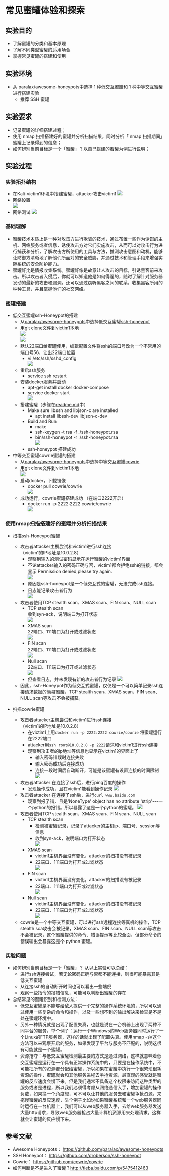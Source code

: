 # 常见蜜罐体验和探索

## 实验目的
* 了解蜜罐的分类和基本原理
* 了解不同类型蜜罐的适用场合
* 掌握常见蜜罐的搭建和使用

## 实验环境   
* 从 paralax/awesome-honeypots中选择 1 种低交互蜜罐和 1 种中等交互蜜罐进行搭建实验
  * 推荐 SSH 蜜罐

## 实验要求
* 记录蜜罐的详细搭建过程；
* 使用 nmap 扫描搭建好的蜜罐并分析扫描结果，同时分析「 nmap 扫描期间」蜜罐上记录得到的信息；
* 如何辨别当前目标是一个「蜜罐」？以自己搭建的蜜罐为例进行说明；

## 实验过程 
### 实验拓扑结构   
  * 在Kali-victim1环境中搭建蜜罐，attacker攻击victim1
    ![](images/tuopumap.png)      
  * 网络设置   
    ![](images/tuopu.png)       
  * 网络测试 
    ![](images/pingok.png)  
### 基础理解
* 蜜罐技术本质上是一种对攻击方进行欺骗的技术，通过布置一些作为诱饵的主机、网络服务或者信息，诱使攻击方对它们实施攻击，从而可以对攻击行为进行捕获和分析，了解攻击方所使用的工具与方法，推测攻击意图和动机，能够让防御方清晰地了解他们所面对的安全威胁，并通过技术和管理手段来增强实际系统的安全防护能力。
* 蜜罐好比是情报收集系统。蜜罐好像是故意让人攻击的目标，引诱黑客前来攻击。所以攻击者入侵后，你就可以知道他是如何得逞的，随时了解针对服务器发动的最新的攻击和漏洞。还可以通过窃听黑客之间的联系，收集黑客所用的种种工具，并且掌握他们的社交网络。

### 蜜罐搭建
* 低交互蜜罐ssh-Honeypot的搭建
  * 从[paralax/awesome-honeypots](https://github.com/paralax/awesome-honeypots#honeypots)中选择低交互蜜罐[ssh-honeypot](https://github.com/droberson/ssh-honeypot)  
  * 用git clone文件到victim1本地     
    ![](images/url.png)       
    ![](images/clone.png)      
  * 默认22端口给蜜罐使用，编辑配置文件将ssh的端口号改为一个不常用的端口号56，让出22端口位置     
    * vi /etc/ssh/sshd_config        
    ![](images/port.png)     
  * 重启ssh服务    
    * service ssh restart    
  * 安装docker服务并启动    
    * apt-get install docker docker-compose      
    * service docker start    
      ![](images/docker.png)    
  * 搭建蜜罐（步骤在[readme.md](https://github.com/droberson/ssh-honeypot)中）    
    * Make sure libssh and libjson-c are installed    
      * apt install libssh-dev libjson-c-dev   
    * Build and Run
      * make
      * ssh-keygen -t rsa -f ./ssh-honeypot.rsa
      * bin/ssh-honeypot -r ./ssh-honeypot.rsa       
  ![](images/honeyok.png)  
    * ssh-honeypot 搭建成功      
* 中等交互蜜罐cowrie蜜罐的搭建    
  * 从[paralax/awesome-honeypots](https://github.com/paralax/awesome-honeypots#honeypots)中选择中等交互蜜罐[cowrie](https://github.com/cowrie/cowrie)     
  * 用git clone文件到victim1本地            
    ![](images/ls.png)   
  * 启动docker，下载镜像    
    * docker pull cowrie/cowrie     
    ![](images/cowriedocker.png)    
  * 成功运行，cowrie蜜罐搭建成功 （在端口2222开启）   
    * docker run -p 2222:2222 cowrie/cowrie     
      ![](images/cowrierun.png)

### 使用nmap扫描搭建好的蜜罐并分析扫描结果
* 扫描ssh-Honeypot蜜罐 
  * 攻击者attacker主机尝试和victim1进行ssh连接  
    （victim1的IP地址是10.0.2.8）  
    * 观察到输入的测试密码显示在运行蜜罐的victim1界面    
    * 不论attacker输入的密码正确与否，victim1都会拒绝ssh的链接，都会显示 Permission denied,please try again.  
      ![](images/ssh1.png)  
    * 原因是ssh-honeypot是一个低交互式的蜜罐，无法完成ssh连接。
    * 日志能记录攻击者行为  
      ![](images/ssh-log.png) 
  * 攻击者使用TCP stealth scan、XMAS scan、FIN scan、NULL scan
    * TCP stealth scan  
      收到syn-ack，说明端口为打开状态     
      ![](images/tcp1.png)  
    * XMAS scan   
      22端口、111端口为打开或过滤状态    
      ![](images/xmas1.png)   
    * FIN scan    
      22端口、111端口为打开或过滤状态  
      ![](images/fin1.png)  
    * Null scan  
      22端口、111端口为打开或过滤状态    
      ![](images/null1.png)  
    * 但查看日志，并未发现有新的攻击者行为记录
      ![](images/nochange.png)
  * 因此，ssh-Honeypot作为低交互式蜜罐，仅仅是一个可以简单记录ssh连接请求数据的简易蜜罐，TCP stealth scan、XMAS scan、FIN scan、NULL scan等攻击不会被捕获。
  
* 扫描cowrie蜜罐
  * 攻击者attacker主机尝试和victim1进行ssh连接   
    （victim1的IP地址是10.0.2.8）
    * 在victim1上用```docker run -p 2222:2222 cowrie/cowrie``` 将蜜罐运行在2222端口  
    * attacker用```ssh root@10.0.2.8 -p 2222```请求和victim1进行ssh连接
    * 观察到攻击者的ip地址等信息也显示在victim1的界面上了
      * 输入密码错误时连接失败
      * 输入密码成功后连接成功
      * 连接一段时间后自动断开，可能是该蜜罐有设置连接的时间限制
    ![](images/ssh2.png)  
  * 攻击者attacker 在连接了ssh后，进行ping百度的操作
    * 发现操作成功，且在victim1能看到操作记录
      ![](images/pingbaidu.png)
  * 攻击者attacker 在连接了ssh后，进行```curl www.baidu.com```  
    * 观察到报了错，且是'NoneType' object has no attribute 'strip'---一个python的报错。所以暴露了这是一个python的蜜罐。
      ![](images/curl.png)
  * 攻击者使用TCP stealth scan、XMAS scan、FIN scan、NULL scan
    * TCP stealth scan  
      * 检测被蜜罐记录，记录了attacker的主机ip、端口号、session等信息 
      * 收到syn-ack，说明端口为打开状态    
        ![](images/tcp2.png)
    * XMAS scan   
      * victim1主机界面没有变化，attacker的扫描没有被记录
      * 22端口、111端口为打开或过滤状态     
      ![](images/xmas2.png)   
    * FIN scan    
      * victim1主机界面没有变化，attacker的扫描没有被记录
      * 22端口、111端口为打开或过滤状态  
      ![](images/fin2.png)  
    * Null scan  
      * victim1主机界面没有变化，attacker的扫描没有被记录
      * 22端口、111端口为打开或过滤状态    
      ![](images/null2.png)  
  * cowrie是一个中等交互蜜罐，可以进行ssh远程连接等真机的操作，TCP stealth sca攻击会被记录，XMAS scan、FIN scan、NULL scan等攻击不会被记录，这个蜜罐提供的命令、错误提示等比较全面，但部分命令的错误输出会暴露这是个 python 蜜罐。

### 实验问题
* 如何辨别当前目标是一个「蜜罐」？
  从以上实验可以总结：
  * 进行ssh连接尝试，若无论密码正确与否都不能连接，则很可能暴露其是低交互蜜罐
  * 从连接ssh的自动断开时间也可以看出一些端倪
  * 观察一些指令的报错信息，可能可以判断出蜜罐的存在
* 总结常见的蜜罐识别和检测方法：
    * 低交互蜜罐是不能够给敌人提供一个完整的操作系统环境的，所以可以通过使用一些复杂的命令和操作，以及一些想不到的输出解决来检查是不是处在蜜罐环境中。
    * 另外一种情况就是出现了配置失真，也就是说在一台机器上出现了两种不同平台的服务，举个例子：运行一个Windows的Web服务器同时运行了一个Linux的FTP服务器，这样的话就出现了配置失真。使用nmap -sV这个方法可以来观察开启的服务，如果发现了平台与服务不匹配的，说明这很有可能就是一个蜜罐。
    * 资源抢夺：与低交互蜜罐检测最主要的方式是通过网络，这样就意味着低交互蜜罐是运行在一个具有正常操作系统中的，只要是在操作系统中，不可能把所有的资源都分配给蜜罐，所以如果在蜜罐中执行一个很繁琐很耗资源的操作，蜜罐就会和其他服务进程去争抢资源，最直观的感受就是蜜罐的反应速度会慢下来。但是我们通常不具备这个权限来访问这种类型的服务或者是进程，所以我们必须得考虑从网络通信入手，增加蜜罐的操作负载，如果换一个角度想，可不可以让其他的服务去和蜜罐争抢资源，来拖慢蜜罐的反应速度，举个例子比如说如果蜜罐系统和一个web服务器同时运行在一台机器上，我们可以从web服务器入手，去给web服务器发送大量http请求，导致web服务器抢占大量计算机资源用来处理请求。这样就会让蜜罐的反应慢下来。




## 参考文献
* Awesome Honeypots： https://github.com/paralax/awesome-honeypots
* SSH Honeypot： https://github.com/droberson/ssh-honeypot  
* Cowrie： https://github.com/cowrie/cowrie
* 如何判断是不是进入了蜜罐？http://tieba.baidu.com/p/5475412463